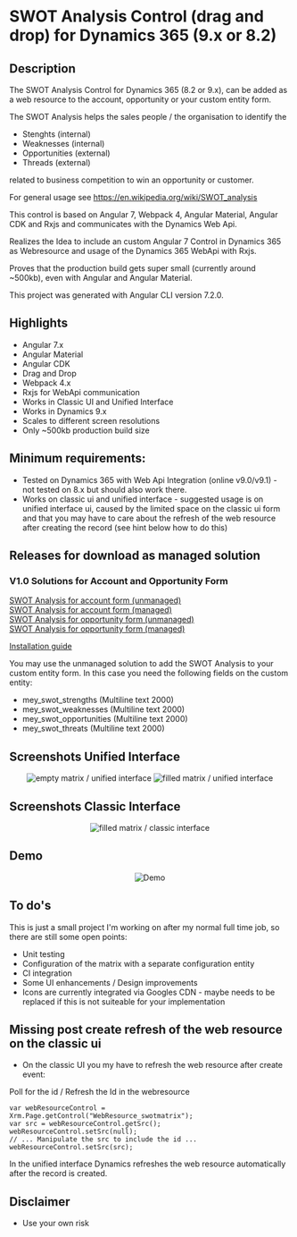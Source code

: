 # SWOT Analysis Control (drag and drop) for Dynamics 365 (9.x or 8.2)

## Description

The SWOT Analysis Control for Dynamics 365 (8.2 or 9.x), can be added as a web resource to the account, opportunity or your custom entity form.

The SWOT Analysis helps the sales people / the organisation to identify the

* Stenghts (internal)
* Weaknesses (internal)
* Opportunities (external)
* Threads (external)

related to business competition to win an opportunity or customer.

For general usage see https://en.wikipedia.org/wiki/SWOT_analysis

This control is based on Angular 7, Webpack 4, Angular Material, Angular CDK and Rxjs and communicates with the Dynamics Web Api.

Realizes the Idea to include an custom Angular 7 Control in Dynamics 365 as Webresource and usage of the Dynamics 365 WebApi with Rxjs.

Proves that the production build gets super small (currently around ~500kb), even with Angular and Angular Material.

This project was generated with Angular CLI version 7.2.0.

## Highlights

* Angular 7.x
* Angular Material
* Angular CDK
* Drag and Drop
* Webpack 4.x
* Rxjs for WebApi communication
* Works in Classic UI and Unified Interface
* Works in Dynamics 9.x
* Scales to different screen resolutions
* Only ~500kb production build size

## Minimum requirements:

* Tested on Dynamics 365 with Web Api Integration (online v9.0/v9.1) - not tested on 8.x but should also work there.
* Works on classic ui and unified interface - suggested usage is on unified interface ui, caused by the limited space on the classic ui form and that you may have to care about the refresh of the web resource after creating the record (see hint below how to do this)

## Releases for download as managed solution

### V1.0 Solutions for Account and Opportunity Form

<a href="../master/managedSolutions/SWOTMatrixforAccount_1_0_0_0.zip">SWOT Analysis for account form (unmanaged)</a><br/>
<a href="../master/managedSolutions/SWOTMatrixforAccount_1_0_0_0_managed.zip">SWOT Analysis for account form (managed)</a><br/>
<a href="../master/managedSolutions/SWOTMatrixforOpportunity_1_0_0_0.zip">SWOT Analysis for opportunity form (unmanaged)</a><br/>
<a href="../master/managedSolutions/SWOTMatrixforOpportunity_1_0_0_0_managed.zip">SWOT Analysis for opportunity form (managed)</a><br/>

<a href="../master/managedSolutions/quickinstall_guide.pdf">Installation guide</a>

You may use the unmanaged solution to add the SWOT Analysis to your custom entity form. In this case you need the following fields on the custom entity:

* mey_swot_strengths (Multiline text 2000)
* mey_swot_weaknesses (Multiline text 2000)
* mey_swot_opportunities (Multiline text 2000)
* mey_swot_threats (Multiline text 2000)

## Screenshots Unified Interface

<p align="center">
  <img src="../master/Screenshots/empty-unified.JPG" title="empty matrix / unified interface">
    <img src="../master/Screenshots/filled-unified.JPG" title="filled matrix / unified interface">
</p>

## Screenshots Classic Interface

<p align="center">
  <img src="../master/Screenshots/filled-classic.JPG" title="filled matrix / classic interface">
</p>

## Demo

<p align="center">
  <img src="../master/Screenshots/Demo.gif" title="Demo">
</p>

## To do's

This is just a small project I'm working on after my normal full time job, so there are still some open points:

* Unit testing
* Configuration of the matrix with a separate configuration entity
* CI integration
* Some UI enhancements / Design improvements
* Icons are currently integrated via Googles CDN - maybe needs to be replaced if this is not suiteable for your implementation

## Missing post create refresh of the web resource on the classic ui

* On the classic UI you my have to refresh the web resource after create event:

Poll for the id / Refresh the Id in the webresource

```// Poll for id on create ...
var webResourceControl = Xrm.Page.getControl("WebResource_swotmatrix");
var src = webResourceControl.getSrc();
webResourceControl.setSrc(null);
// ... Manipulate the src to include the id ...
webResourceControl.setSrc(src);
```

In the unified interface Dynamics refreshes the web resource automatically after the record is created.

## Disclaimer

* Use your own risk
